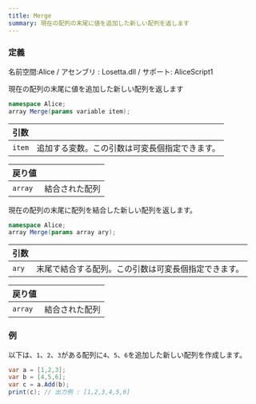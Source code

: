 ```yaml
---
title: Merge
summary: 現在の配列の末尾に値を追加した新しい配列を返します
---
```

### 定義
名前空間:Alice / アセンブリ : Losetta.dll / サポート: AliceScript1

現在の配列の末尾に値を追加した新しい配列を返します

```cs title="AliceScript"
namespace Alice;
array Merge(params variable item);
```

|引数| |
|-|-|
|`item`|追加する変数。この引数は可変長個指定できます。|

|戻り値| |
|-|-|
|`array`|結合された配列|

現在の配列の末尾に配列を結合した新しい配列を返します。

```cs title="AliceScript"
namespace Alice;
array Merge(params array ary);
```

|引数| |
|-|-|
|`ary`|末尾で結合する配列。この引数は可変長個指定できます。|

|戻り値| |
|-|-|
|`array`|結合された配列|


### 例
以下は、`1`、`2`、`3`がある配列に`4`、`5`、`6`を追加した新しい配列を作成します。

```cs title="AliceScript"
var a = [1,2,3];
var b = [4,5,6];
var c = a.Add(b);
print(c); // 出力例 : [1,2,3,4,5,6]
```
